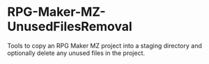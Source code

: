 # RPG-Maker-MZ-UnusedFilesRemoval
Tools to copy an RPG Maker MZ project into a staging directory and optionally delete any unused files in the project.
